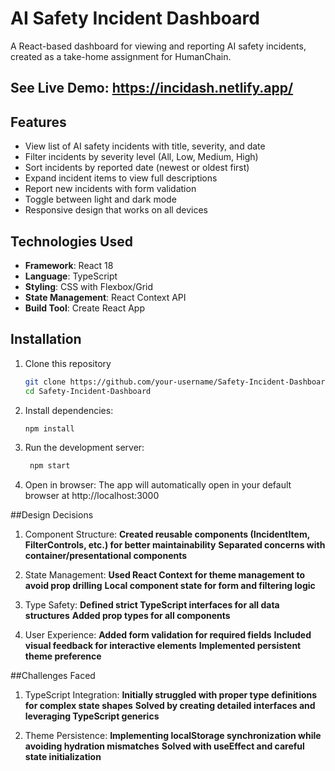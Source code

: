 # AI Safety Incident Dashboard

A React-based dashboard for viewing and reporting AI safety incidents, created as a take-home assignment for HumanChain.

## See Live Demo: https://incidash.netlify.app/

## Features

- View list of AI safety incidents with title, severity, and date
- Filter incidents by severity level (All, Low, Medium, High)
- Sort incidents by reported date (newest or oldest first)
- Expand incident items to view full descriptions
- Report new incidents with form validation
- Toggle between light and dark mode
- Responsive design that works on all devices

## Technologies Used

- **Framework**: React 18
- **Language**: TypeScript
- **Styling**: CSS with Flexbox/Grid
- **State Management**: React Context API
- **Build Tool**: Create React App

## Installation

1. Clone this repository
      ```bash
   git clone https://github.com/your-username/Safety-Incident-Dashboard.git
   cd Safety-Incident-Dashboard
2. Install dependencies:
   ```bash
   npm install
3. Run the development server:
   ```bash
    npm start
4. Open in browser:
The app will automatically open in your default browser at http://localhost:3000

##Design Decisions

1. Component Structure:
   **Created reusable components (IncidentItem, FilterControls, etc.) for better maintainability**
   **Separated concerns with container/presentational components**

2. State Management:
   **Used React Context for theme management to avoid prop drilling**
   **Local component state for form and filtering logic**

3. Type Safety:
   **Defined strict TypeScript interfaces for all data structures**
   **Added prop types for all components**

4. User Experience:
   **Added form validation for required fields**
   **Included visual feedback for interactive elements**
   **Implemented persistent theme preference**

##Challenges Faced

1. TypeScript Integration:
   **Initially struggled with proper type definitions for complex state shapes**
   **Solved by creating detailed interfaces and leveraging TypeScript generics**

2. Theme Persistence:
   **Implementing localStorage synchronization while avoiding hydration mismatches**
   **Solved with useEffect and careful state initialization**

